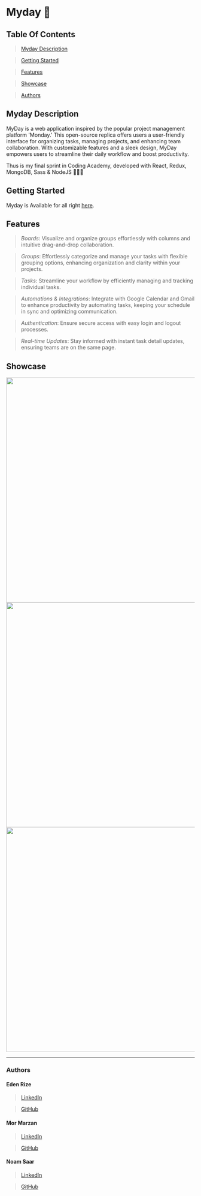 # Myday 📆


## Table Of Contents

> [Myday Description](#desc)

>[Getting Started](#start)

>[Features](#features)

>[Showcase](#showcase)

>[Authors](#authors)

## <a id="desc" /> Myday Description

MyDay is a web application inspired by the popular project management platform 'Monday.'
This open-source replica offers users a user-friendly interface for organizing tasks, managing projects, and enhancing team collaboration.
With customizable features and a sleek design, MyDay empowers users to streamline their daily workflow and boost productivity.

Thus is my final sprint in Coding Academy, developed with React, Redux, MongoDB, Sass & NodeJS 👩🏻‍💻

## <a id="start" /> Getting Started

Myday is Available for all right <a href="https://myday-p034.onrender.com" target="_blank">here</a>.

## <a id="features" /> Features

> *Boards*: Visualize and organize groups effortlessly with columns and intuitive drag-and-drop collaboration.

> *Groups*: Effortlessly categorize and manage your tasks with flexible grouping options, enhancing organization and clarity within your projects.

> *Tasks*: Streamline your workflow by efficiently managing and tracking individual tasks.

> *Automations & Integrations*: Integrate with Google Calendar and Gmail to enhance productivity by automating tasks, keeping your schedule in sync and optimizing communication.

> *Authentication*: Ensure secure access with easy login and logout processes.

> *Real-time Updates*: Stay informed with instant task detail updates, ensuring teams are on the same page.


## <a id="showcase" /> Showcase


<img width="600px" src="https://res.cloudinary.com/dkvliixzt/image/upload/v1705848842/Screenshot_2024-01-21_165252_en8pzv.png" />
<img width="600px"  src="https://res.cloudinary.com/dkvliixzt/image/upload/v1705848958/Screenshot_2024-01-21_165546_v0agc0.png" />
<img width="600px"  src="https://res.cloudinary.com/dkvliixzt/image/upload/v1705849006/Screenshot_2024-01-21_165637_jwxpe7.png" />
<hr />

### Authors

#### Eden Rize
> [LinkedIn](https://www.linkedin.com/in/eden-rize-9476541b7/)

> [GitHub](https://github.com/EdenRize)

#### Mor Marzan
> [LinkedIn](https://www.linkedin.com/in/mor-marzan-26b48621a/)

> [GitHub](https://github.com/MorMarzan)

#### Noam Saar
> [LinkedIn](https://www.linkedin.com/in/noam-saar-8266662a1/)

> [GitHub](https://github.com/noam-sa11/)
